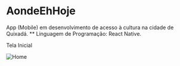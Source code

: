 # AondeEhHoje
App (Mobile) em desenvolvimento de acesso à cultura na cidade de Quixadá.
** Linguagem de Programação: React Native.


Tela Inicial

![Home](https://github.com/saviosoaresc/AondeEhHoje/assets/62923486/403ad5bf-2d10-4e91-bb17-def53add579b)
